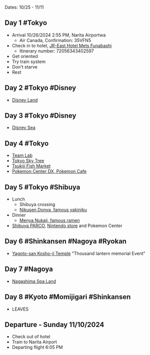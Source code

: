 Dates: 10/25 - 11/11
## Day 1 #Tokyo
- Arrival 10/26/2024 2:55 PM, Narita Airportwa
	- Air Canada, Confirmation: 35VFN5
- Check in to hotel, [JR-East Hotel Mets Funabashi](https://www.hotels.com/ho652673280/jr-east-hotel-mets-funabashi-funabashi-japan/?langid=1033)
	- Itinerary number: 72056343402597
- Get oriented
- Try train system
- Don't starve
- Rest
## Day 2 #Tokyo #Disney
- [Disney Land](https://www.tokyodisneyresort.jp/en/tdl/attraction/)
## Day 3 #Tokyo #Disney
- [Disney Sea](https://www.tokyodisneyresort.jp/en/tds/attraction/)
## Day 4 #Tokyo
- [Team Lab](https://www.teamlab.art/e/planets/)
- [Tokyo Sky Tree](https://www.tokyo-skytree.jp/en/ticket/individual/)
- [Tsukiji Fish Market](https://www.tsukiji.or.jp/english/)
- [Pokemon Center DX, Pokemon Cafe](https://www.google.com/maps/place/Pok%C3%A9mon+Center+Tokyo+DX/data=!4m7!3m6!1s0x60188957de0e5009:0xeec96412fe192abc!8m2!3d35.6802902!4d139.7742695!16s%2Fg%2F11hcvt2f3w!19sChIJCVAO3leJGGARvCoZ_hJkye4?authuser=0&hl=en&rclk=1)
## Day 5 #Tokyo #Shibuya
- Lunch 
	- Shibuya crossing
	- [Nikusen Donya, famous yakiniku](https://savorjapan.com/0004028914/menu.php)
- Dinner
	- [Menya Nukaji, famous ramen](https://www.timeout.com/tokyo/restaurants/menya-nukaji)
- [Shibuya PARCO](https://thebestjapan.com/shibuya-parco/), [Nintendo store](https://thebestjapan.com/nintendo-store-shibuya/) and Pokemon Center
## Day 6 #Shinkansen #Nagoya #Ryokan
- [Yagoto-san Kosho-ji Temple](https://www.koushoji.or.jp/) "Thousand lantern memorial Event"
## Day 7 #Nagoya 
- [Nagashima Spa Land](https://www.nagashima-onsen.co.jp/spaland/)
## Day 8 #Kyoto #Momijigari #Shinkansen 
- LEAVES



## Departure - Sunday 11/10/2024
- Check out of hotel
- Train to Narita Airport
- Departing flight 6:05 PM